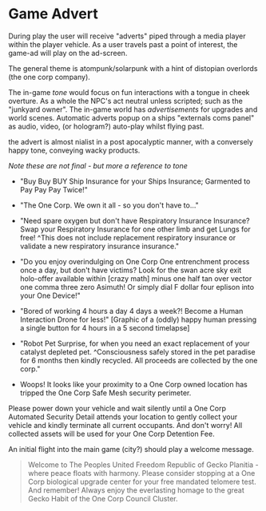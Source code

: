 # Game Advert

During play the user will receive "adverts" piped through a media player within the player vehicle. As a user travels past a point of interest, the game-ad will play on the ad-screen.

The general theme is atompunk/solarpunk with a hint of distopian overlords (the one corp company).


The in-game _tone_ would focus on fun interactions with a tongue in cheek overture. As a whole the NPC's act neutral unless scripted; such as the "junkyard owner". The in-game world has _advertisements_ for upgrades and world scenes. Automatic adverts popup on a ships "externals coms panel" as audio, video, (or hologram?) auto-play whilst flying past.

the advert is almost nialist in a post apocalyptic manner, with a conversely happy tone, conveying wacky products.

_Note these are not final - but more a reference to tone_


+ "Buy Buy BUY Ship Insurance for your Ships Insurance; Garmented to Pay Pay Pay Twice!"

+ "The One Corp. We own it all - so you don't have to..."

+ "Need spare oxygen but don't have Respiratory Insurance Insurance? Swap your Respiratory Insurance for one other limb and get Lungs for free! ^This does not include replacement respiratory insurance or validate a new respiratory insurance insurance."

+ "Do you enjoy overindulging on One Corp One entrenchment process once a day, but don't have victims? Look for the swan acre sky exit holo-offer available within [crazy math] minus one half tan over vector one comma three zero Asimuth! Or simply dial F dollar four eplison into your One Device!"

+ "Bored of working 4 hours a day 4 days a week?! Become a Human Interaction Drone for less!" [Graphic of a (oddly) happy human pressing a single button for 4 hours in a 5 second timelapse]

+ "Robot Pet Surprise, for when you need an exact replacement of your catalyst depleted pet. ^Consciousness safely stored in the pet paradise for 6 months then kindly recycled. All proceeds are collected by the one corp."


+ Woops! It looks like your proximity to a One Corp owned location has tripped the One Corp Safe Mesh security perimeter.

 Please power down your vehicle and wait silently until a One Corp Automated Security Detail attends your location to gently collect your vehicle and kindly terminate all current occupants. And don't worry! All collected assets will be used for your One Corp Detention Fee.

An initial flight into the main game (city?) should play a welcome message.

> Welcome to The Peoples United Freedom Republic of Gecko Planitia - where peace floats with harmony. Please consider stopping at a One Corp biological upgrade center for your free mandated telomere test.
> And remember! Always enjoy the everlasting homage to the great Gecko Habit of the One Corp Council Cluster.
